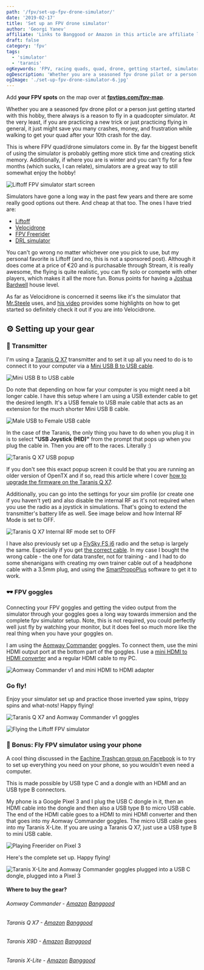 ```yaml
---
path: '/fpv/set-up-fpv-drone-simulator/'
date: '2019-02-17'
title: 'Set up an FPV drone simulator'
author: 'Georgi Yanev'
affiliate: 'Links to Banggood or Amazon in this article are affiliate links and would support the blog if used to make a purchase.'
draft: false
category: 'fpv'
tags:
  - 'simulator'
  - 'taranis'
ogKeywords: 'FPV, racing quads, quad, drone, getting started, simulator, fpv simulator, fpv drone simulator, quad simulator, liftoff, velocidrone, drl, the drone racing league simulator, fpv freerider, taranis qx7 simulator, taranis q x7 trainer, practice fpv, practice in simulator, quadcopter simulator'
ogDescription: 'Whether you are a seasoned fpv drone pilot or a person just getting started with this hobby, there always is a reason to fly in a quadcopter simulator. At the very least, if you are practicing a new trick or just practicing flying in general, it just might save you many crashes, money, and frustration while walking to get your quad after your 10th crash for the day.'
ogImage: './set-up-fpv-drone-simulator-6.jpg'
---
```


<div class="article-update-notification">
  Add <strong>your FPV spots</strong> on the map over at 
  <strong><a href="https://www.fpvtips.com/fpv-map">fpvtips.com/fpv-map</a></strong>.
</div>

Whether you are a seasoned fpv drone pilot or a person just getting started with this hobby, there always is a reason to fly in a quadcopter simulator. At the very least, if you are practicing a new trick or just practicing flying in general, it just might save you many crashes, money, and frustration while walking to get your quad after your 10th crash for the day.

This is where FPV quad/drone simulators come in. By far the biggest benefit of using the simulator is probably getting more stick time and creating stick memory. Additionally, if where you are is winter and you can't fly for a few months (which sucks, I can relate), simulators are a great way to still somewhat enjoy the hobby!

![Liftoff FPV simulator start screen](set-up-fpv-drone-simulator-1.jpg)

Simulators have gone a long way in the past few years and there are some really good options out there. And cheap at that too. The ones I have tried are:

<ul>
  <li>
    <a href="https://www.liftoff-game.com" target="_blank" rel="noopener noreferrer">Liftoff</a>
  </li>
  <li>
    <a href="https://www.velocidrone.com" target="_blank" rel="noopener noreferrer">Velocidrone</a>
  </li>
  <li>
    <a href="https://fpv-freerider.itch.io" target="_blank" rel="noopener noreferrer">FPV Freerider</a>
  </li>
  <li>
    <a href="https://thedroneracingleague.com/simulator/get-started/" target="_blank" rel="noopener noreferrer">DRL simulator</a>
  </li>
</ul>

You can't go wrong no matter whichever one you pick to use, but my personal favorite is Liftoff (and no, this is not a sponsored post). Although it does come at a price of €20 and is purchasable through Stream, it is really awesome, the flying is quite realistic, you can fly solo or compete with other players, which makes it all the more fun. Bonus points for having a [Joshua Bardwell][1] house level.

As far as Velocidrone is concerned it seems like it's the simulator that [Mr.Steele][2] uses, and [his video][3] provides some highlights on how to get started so definitely check it out if you are into Velocidrone.

## ⚙ Setting up your gear

### 📡 Transmitter

I'm using a [Taranis Q X7][4] transmitter and to set it up all you need to do is to connect it to your computer via a [Mini USB B to USB cable][5].

![Mini USB B to USB cable](set-up-fpv-drone-simulator-4.jpg)

Do note that depending on how far your computer is you might need a bit longer cable. I have this setup where I am using a USB extender cable to get the desired length. It's a USB female to USB male cable that acts as an extension for the much shorter Mini USB B cable.

![Male USB to Female USB cable](set-up-fpv-drone-simulator-9.jpg)

In the case of the Taranis, the only thing you have to do when you plug it in is to select **"USB Joystick (HID)"** from the prompt that pops up when you plug the cable in. Then you are off to the races. Literally :)

![Taranis Q X7 USB popup](set-up-fpv-drone-simulator-5.jpg)

If you don't see this exact popup screen it could be that you are running an older version of OpenTX and if so, read this article where I cover [how to upgrade the firmware on the Taranis Q X7][6].

Additionally, you can go into the settings for your sim profile (or create one if you haven't yet) and also disable the internal RF as it's not required when you use the radio as a joystick in simulations. That's going to extend the transmitter's battery life as well. See image below and how Internal RF Mode is set to OFF.

![Taranis Q X7 Internal RF mode set to OFF](set-up-fpv-drone-simulator-8.jpg)

I have also previously set up a [FlySky FS i6][7] radio and the setup is largely the same. Especially if you get [the correct cable][8]. In my case I bought the wrong cable - the one for data transfer, not for training - and I had to do some shenanigans with creating my own trainer cable out of a headphone cable with a 3.5mm plug, and using the [SmartPropoPlus][9] software to get it to work.

### 🕶️ FPV goggles

Connecting your FPV goggles and getting the video output from the simulator through your goggles goes a long way towards immersion and the complete fpv simulator setup. Note, this is not required, you could perfectly well just fly by watching your monitor, but it does feel so much more like the real thing when you have your goggles on.

I am using the [Aomway Commander][10] goggles. To connect them, use the mini HDMI output port at the bottom part of the goggles. I use a [mini HDMI to HDMI converter][11] and a regular HDMI cable to my PC.

![Aomway Commander v1 and mini HDMI to HDMI adapter](set-up-fpv-drone-simulator-7.jpg)

### Go fly!

Enjoy your simulator set up and practice those inverted yaw spins, trippy spins and what-nots! Happy flying!

![Taranis Q X7 and Aomway Commander v1 goggles](set-up-fpv-drone-simulator-6.jpg)

![Flying the Liftoff FPV simulator](set-up-fpv-drone-simulator-3.jpg)

### 📱 Bonus: Fly FPV simulator using your phone

A cool thing discussed in the [Eachine Trashcan group on Facebook][18] is to try to set up everything you need on your phone, so you wouldn't even need a computer.

This is made possible by USB type C and a dongle with an HDMI and an USB type B connectors.

My phone is a Google Pixel 3 and I plug the USB C dongle in it, then an HDMI cable into the dongle and then also a USB type B to micro USB cable. The end of the HDMI cable goes to a HDMI to mini HDMI converter and then that goes into my Aomway Commander goggles. The micro USB cable goes into my Taranis X-Lite. If you are using a Taranis Q X7, just use a USB type B to mini USB cable.

![Playing Freerider on Pixel 3](set-up-fpv-drone-simulator-10.jpg)

Here's the complete set up. Happy flying!

![Taranis X-Lite and Aomway Commander goggles plugged into a USB C dongle, plugged into a Pixel 3](set-up-fpv-drone-simulator-11.jpg)

#### Where to buy the gear?

###### Aomway Commander - [Amazon][12] [Banggood][10]

###### Taranis Q X7 - [Amazon][13] [Banggood][4]

###### Taranis X9D - [Amazon][14] [Banggood][15]

###### Taranis X-Lite - [Amazon][17] [Banggood][16]

[0]: Linkslist
[1]: https://www.youtube.com/channel/UCX3eufnI7A2I7IkKHZn8KSQ
[2]: https://www.youtube.com/user/MrSteeledavis
[3]: https://www.youtube.com/watch?v=dOwW6PFZU3Y
[4]: https://bit.ly/taranis-qx7
[5]: https://bit.ly/mini-usb
[6]: /fpv/setup-taranis-qx7
[7]: https://bit.ly/flysky-fs-i6
[8]: https://bit.ly/flysky-trainer-cable
[9]: https://github.com/shauleiz/SmartPropoPlus
[10]: https://bit.ly/aomway-commander
[11]: https://bit.ly/mini-hdmi-to-hdmi
[12]: https://amzn.to/2D4Nb1U
[13]: https://amzn.to/2VszUYb
[14]: https://amzn.to/2UsfwtO
[15]: https://bit.ly/taranis-x9d
[16]: https://bit.ly/taranis-xlite
[17]: https://amzn.to/2I92UBh
[18]: https://www.facebook.com/groups/331978367598746/permalink/416011002528815/
